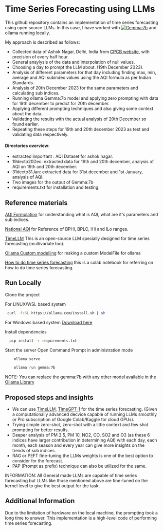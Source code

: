 
# Time Series Forecasting using LLMs

This github repository contains an implementation of time series forecasting using open source LLMs. In this case, I have worked with [![Gemma:7b](https://huggingface.co/google/gemma-7b)](https://huggingface.co/google/gemma-7b) and ollama running locally.

My approach is described as follows:
- Collected data of Ashok Nagar, Delhi, India from [CPCB website](https://cpcb.nic.in/automatic-monitoring-data/), with precision of every half hour.
- General anaylysis of the data and interpolation of null values.
- Choosing a day to prompt the LLM about. (19th December 2023).
- Analysis of different parameters for that day including finding max, min, average and AQI subindex values using the AQI formula as per Indian Standards.
- Analysis of 20th December 2023 for the same parameters and calculating sub indices.
- Running ollama Gemma:7b model and applying zero prompting with data for 19th december to predict for 20th december. 
- Applying different prompting techniques and also giving some context about the data.
- Validating the results with the actual analysis of 20th December so found earlier.
- Repeating these steps for 19th and 20th december 2023 as test and validating data respectively.

#### Directories overview:
- extracted important : AQI Dataset for ashok nagar.
- 19decto20Dec: extracted data for 19th and 20th december, analysis of AQI on 19th and 20th december.
- 31decto31Jan: extracted data for 31st december and 1st January, analysis of AQI.
- Two images for the output of Gemma:7b
- requirements.txt for installation and testing.



## Reference materials

[AQI Formulation](https://www.pranaair.com/blog/what-is-air-quality-index-aqi-and-its-calculation/) for understanding what is AQI, what are it's parameters and sub indices.

[National AQI](https://pib.gov.in/newsite/printrelease.aspx?relid=110654) for Reference of BPHI, BPLO, IHi and ILo ranges.

[TimeLLM](https://github.com/KimMeen/Time-LLM) This is an open-source LLM specially designed for time series forecasting (multivariate too).

[Ollama Custom modelling](https://github.com/ollama/ollama#customize-a-model) for making a custom ModelFile for ollama

[How to do time series forecasting](https://colab.research.google.com/drive/10Z5fsjKPNqyaI9qMo-mgHb6i9l--Roye?usp=sharing#scrollTo=XG9C9ZmrhLmd) this is a colab notebook for referring on how to do time series forecasting. 


## Run Locally

Clone the project

For LINUX/WSL based system
```bash
 curl -fsSL https://ollama.com/install.sh | sh
```

For Windows based system
[Download here](https://ollama.com/download/windows)

Install dependencies

```bash
  pip install -r requirements.txt
```

Start the server
Open Command Prompt in administration mode
```bash
    ollama serve
```

```bash
    ollama run gemma:7b
```

NOTE: You can replace the gemma:7b with any other model available in the [Ollama Library](https://ollama.com/library)


## Proposed steps and insights
- We can use [TimeLLM](https://github.com/KimMeen/Time-LLM), [TimeGPT-1](https://docs.nixtla.io/reference/timegpt_timegpt_post) for the time series forecasting. (Given a computationally advanced decvice capable of running LLMs smoothly or Pro subscription of Google Colab/Kaggle for cloud GPUs).
- Trying simple zero-shot, zero-shot with a little context and few shot prompting for better results.
- Deeper analysis of PM 2.5, PM 10, NO2, CO, SO2 and O3 (as these 6 indices have larger contribution in determining AQI) with each day, each month, each season and every year can give more insights on the trends of sub indices.
- RAG or PEFT fine-tuning the LLMs weights is one of the best option to consider for the forecast.
- PAP (Prompt as prefix) technique can also be utilized for the same.

INFORMATION: All General made LLMs are capable of time series forecasting but LLMs like those mentioned above are fine-tuned on the kernel level to give the best output for the task.



## Additional Information

Due to the limitation of hardware on the local machine, the prompting took a long time to answer. 
This implementation is a high-level code of performing time series forecasting.

